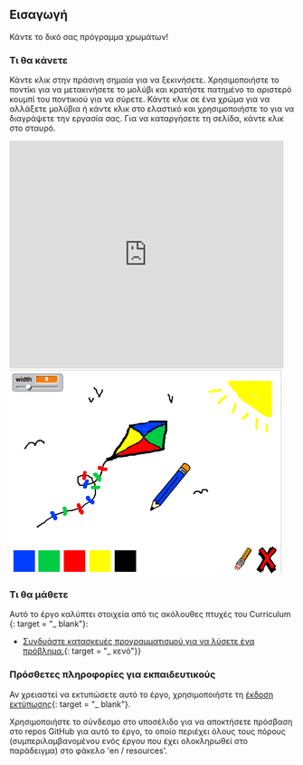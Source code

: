 ## Εισαγωγή

Κάντε το δικό σας πρόγραμμα χρωμάτων!

### Τι θα κάνετε

Κάντε κλικ στην πράσινη σημαία για να ξεκινήσετε. Χρησιμοποιήστε το ποντίκι για να μετακινήσετε το μολύβι και κρατήστε πατημένο το αριστερό κουμπί του ποντικιού για να σύρετε. Κάντε κλικ σε ένα χρώμα για να αλλάξετε μολύβια ή κάντε κλικ στο ελαστικό και χρησιμοποιήστε το για να διαγράψετε την εργασία σας. Για να καταργήσετε τη σελίδα, κάντε κλικ στο σταυρό.

<div class="scratch-preview">
  <iframe allowtransparency="true" width="485" height="402" src="https://scratch.mit.edu/projects/embed/63473366/?autostart=false" frameborder="0"></iframe>
  <img src="images/paint-final.png">
</div>

### Τι θα μάθετε

Αυτό το έργο καλύπτει στοιχεία από τις ακόλουθες πτυχές του Curriculum {: target = "_ blank"}:</p> 

+ [Συνδυάστε κατασκευές προγραμματισμού για να λύσετε ένα πρόβλημα.](https://www.raspberrypi.org/curriculum/programming/builder){: target = "_ κενό"}}

### Πρόσθετες πληροφορίες για εκπαιδευτικούς

Αν χρειαστεί να εκτυπώσετε αυτό το έργο, χρησιμοποιήστε τη [έκδοση εκτύπωσης](https://projects.raspberrypi.org/en/projects/paint-box/print){: target = "_ blank"}.

Χρησιμοποιήστε το σύνδεσμο στο υποσέλιδο για να αποκτήσετε πρόσβαση στο repos GitHub για αυτό το έργο, το οποίο περιέχει όλους τους πόρους (συμπεριλαμβανομένου ενός έργου που έχει ολοκληρωθεί στο παράδειγμα) στο φάκελο 'en / resources'.